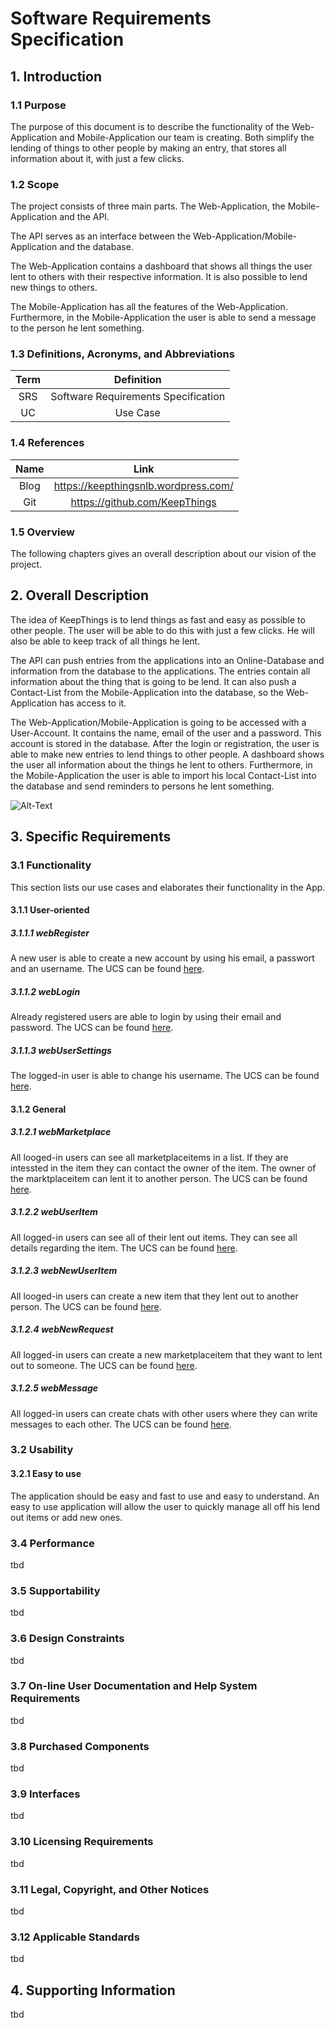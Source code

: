 # Software Requirements Specification


## 1. Introduction

### 1.1	Purpose
The purpose of this document is to describe the functionality of the Web-Application and Mobile-Application our team is creating. Both simplify the lending of things to other people by making an entry, that stores all information about it, with just a few clicks.

### 1.2	Scope
The project consists of three main parts. The Web-Application, the Mobile-Application and the API.

The API serves as an interface between the Web-Application/Mobile-Application and the database.

The Web-Application contains a dashboard that shows all things the user lent to others with their respective information. It is also possible to lend new things to others. 

The Mobile-Application has all the features of the Web-Application. Furthermore, in the Mobile-Application the user is able to send a message to the person he lent something.

### 1.3	Definitions, Acronyms, and Abbreviations
|Term|Definition|	
|:-:|:-:|
|SRS|	Software Requirements Specification|
|UC|	Use Case|

### 1.4	References
|Name|Link|
|:-----:|:------------------:|
|Blog|https://keepthingsnlb.wordpress.com/|
|Git|https://github.com/KeepThings |

### 1.5	Overview
The following chapters gives an overall description about our vision of the project.


## 2. Overall Description
The idea of KeepThings is to lend things as fast and easy as possible to other people. The user will be able to do this with just a few clicks. He will also be able to keep track of all things he lent.

The API can push entries from the applications into an Online-Database and information from the database to the applications. The entries contain all information about the thing that is going to be lend. It can also push a Contact-List from the Mobile-Application into the database, so the Web-Application has access to it.

The Web-Application/Mobile-Application is going to be accessed with a User-Account. It contains the name, email of the user and a password. This account is stored in the database. After the login or registration, the user is able to make new entries to lend things to other people. A dashboard shows the user all information about the things he lent to others. Furthermore, in the Mobile-Application the user is able to import his local Contact-List into the database and send reminders to persons he lent something.

![Alt-Text](/recources/UCD-KeepThings.svg)


## 3. Specific Requirements
### 3.1	Functionality
This section lists our use cases and elaborates their functionality in the App.

#### 3.1.1 User-oriented
##### 3.1.1.1 webRegister
A new user is able to create a new account by using his email, a passwort and an username. The UCS can be found [here](https://github.com/KeepThings/KeepThingsWeb/blob/master/recources/UseCases/webRegistration/webRegistrationUCS.md).
##### 3.1.1.2 webLogin
Already registered users are able to login by using their email and password. The UCS can be found [here](https://github.com/KeepThings/KeepThingsWeb/blob/master/recources/UseCases/webLogin/webLoginUCS.md).
##### 3.1.1.3 webUserSettings
The logged-in user is able to change his username. The UCS can be found [here](https://github.com/KeepThings/KeepThingsWeb/blob/master/recources/UseCases/webUserSettings/webUserSettingsUCS.md).

#### 3.1.2 General
##### 3.1.2.1 webMarketplace
All looged-in users can see all marketplaceitems in a list. If they are intessted in the item they can contact the owner of the item. The owner of the marktplaceitem can lent it to another person. The UCS can be found [here](https://github.com/KeepThings/KeepThingsWeb/blob/master/recources/UseCases/webMarketplace/webMarketplaceUCS.md).
##### 3.1.2.2 webUserItem
All logged-in users can see all of their lent out items. They can see all details regarding the item. The UCS can be found [here](https://github.com/KeepThings/KeepThingsWeb/blob/master/recources/UseCases/webUserItems/webUserItemsUCS.md).
##### 3.1.2.3 webNewUserItem
All looged-in users can create a new item that they lent out to another person. The UCS can be found [here](https://github.com/KeepThings/KeepThingsWeb/blob/master/recources/UseCases/webNewUserItem/webNewUserItemUCS.md).
##### 3.1.2.4 webNewRequest
All logged-in users can create a new marketplaceitem that they want to lent out to someone. The UCS can be found [here](https://github.com/KeepThings/KeepThingsWeb/tree/master/recources/UseCases/webNewRequest).
##### 3.1.2.5 webMessage
All logged-in users can create chats with other users where they can write messages to each other. The UCS can be found [here](https://github.com/KeepThings/KeepThingsWeb/blob/master/recources/UseCases/webMessages/webMessagesUCS.md).

### 3.2	Usability 
#### 3.2.1 Easy to use
The application should be easy and fast to use and easy to understand. An easy to use application will allow the user to quickly manage all off his lend out items or add new ones.

### 3.4	Performance
tbd

### 3.5	Supportability
tbd

### 3.6	Design Constraints
tbd

### 3.7	On-line User Documentation and Help System Requirements
tbd

### 3.8	Purchased Components
tbd

### 3.9	Interfaces
tbd

### 3.10 Licensing Requirements
tbd

### 3.11 Legal, Copyright, and Other Notices
tbd

### 3.12 Applicable Standards
tbd


## 4. Supporting Information
tbd
